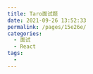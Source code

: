 ```yaml
---
title: Taro面试题
date: 2021-09-26 13:52:33
permalink: /pages/15e26e/
categories:
  - 面试
  - React
tags:
  - 
---
```

